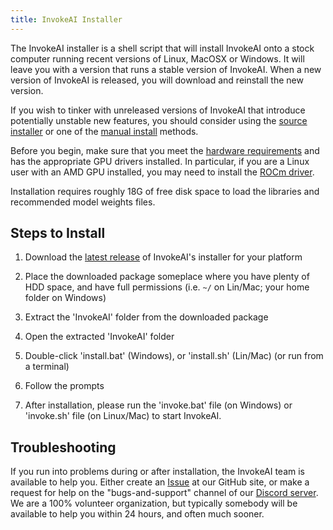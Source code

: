 ```yaml
---
title: InvokeAI Installer
---
```


The InvokeAI installer is a shell script that will install InvokeAI
onto a stock computer running recent versions of Linux, MacOSX or
Windows. It will leave you with a version that runs a stable version
of InvokeAI. When a new version of InvokeAI is released, you will
download and reinstall the new version.

If you wish to tinker with unreleased versions of InvokeAI that
introduce potentially unstable new features, you should consider using
the [source installer](INSTALL_SOURCE.md) or one of the [manual
install](INSTALL_MANUAL.md) methods.

Before you begin, make sure that you meet the [hardware
requirements](index.md#Hardware_Requirements) and has the appropriate
GPU drivers installed. In particular, if you are a Linux user with an
AMD GPU installed, you may need to install the [ROCm
driver](https://rocmdocs.amd.com/en/latest/Installation_Guide/Installation-Guide.html).

Installation requires roughly 18G of free disk space to load the
libraries and recommended model weights files.

## Steps to Install

1. Download the [latest release](https://github.com/invoke-ai/InvokeAI/releases/latest)
   of InvokeAI's installer for your platform

2. Place the downloaded package someplace where you have plenty of HDD space,
   and have full permissions (i.e. `~/` on Lin/Mac; your home folder on Windows)

3. Extract the 'InvokeAI' folder from the downloaded package

4. Open the extracted 'InvokeAI' folder

5. Double-click 'install.bat' (Windows), or 'install.sh' (Lin/Mac) (or run from a terminal)

6. Follow the prompts

7. After installation, please run the 'invoke.bat' file (on Windows) or
   'invoke.sh' file (on Linux/Mac) to start InvokeAI.

## Troubleshooting

If you run into problems during or after installation, the InvokeAI
team is available to help you. Either create an
[Issue](https://github.com/invoke-ai/InvokeAI/issues) at our GitHub
site, or make a request for help on the "bugs-and-support" channel of
our [Discord server](https://discord.gg/ZmtBAhwWhy). We are a 100%
volunteer organization, but typically somebody will be available to
help you within 24 hours, and often much sooner.
